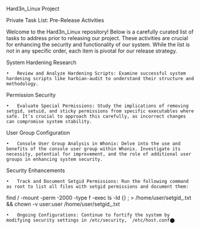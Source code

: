 Hard3n_Linux Project

Private Task List: Pre-Release Activities

Welcome to the Hard3n_Linux repository! Below is a carefully curated list of tasks to address prior to releasing our project. These activities are crucial for enhancing the security and functionality of our system. While the list is not in any specific order, each item is pivotal for our release strategy.

System Hardening Research

	•	Review and Analyze Hardening Scripts: Examine successful system hardening scripts like harbian-audit to understand their structure and methodology.

Permission Security

	•	Evaluate Special Permissions: Study the implications of removing setgid, setuid, and sticky permissions from specific executables where safe. It’s crucial to approach this carefully, as incorrect changes can compromise system stability.

User Group Configuration

	•	Console User Group Analysis in Whonix: Delve into the use and benefits of the console user group within Whonix. Investigate its necessity, potential for improvement, and the role of additional user groups in enhancing system security.

Security Enhancements

	•	Track and Document Setgid Permissions: Run the following command as root to list all files with setgid permissions and document them:

find / -mount -perm -2000 -type f -exec ls -ld {} \; > /home/user/setgid_.txt && chown -v user:user /home/user/setgid_.txt


	•	Ongoing Configurations: Continue to fortify the system by modifying security settings in /etc/security, `/etc/host.conf​⬤